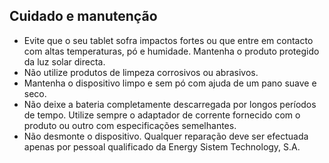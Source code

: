 ## Cuidado e manutenção

* Evite que o seu tablet sofra impactos fortes ou que entre em contacto com altas temperaturas, pó e humidade. Mantenha o produto protegido da luz solar directa.
* Não utilize produtos de limpeza corrosivos ou abrasivos.
* Mantenha o dispositivo limpo e sem pó com ajuda de um pano suave e seco.
* Não deixe a bateria completamente descarregada por longos períodos de tempo. Utilize sempre o adaptador de corrente fornecido com o produto ou outro com especificações semelhantes.
* Não desmonte o dispositivo. Qualquer reparação deve ser efectuada apenas por pessoal qualificado da Energy Sistem Technology, S.A.
